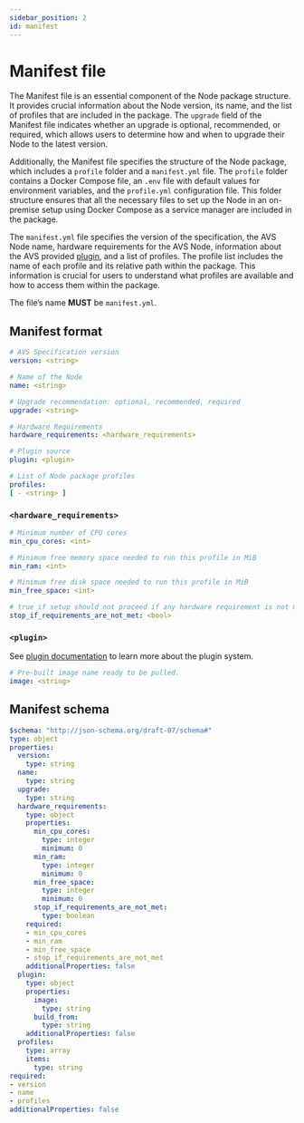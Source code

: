 ```yaml
---
sidebar_position: 2
id: manifest
---
```


# Manifest file

The Manifest file is an essential component of the Node package structure. It provides crucial information about the Node version, its name, and the list of profiles that are included in the package. The `upgrade` field of the Manifest file indicates whether an upgrade is optional, recommended, or required, which allows users to determine how and when to upgrade their Node to the latest version.

Additionally, the Manifest file specifies the structure of the Node package, which includes a `profile` folder and a `manifest.yml` file. The `profile` folder contains a Docker Compose file, an `.env` file with default values for environment variables, and the `profile.yml` configuration file. This folder structure ensures that all the necessary files to set up the Node in an on-premise setup using Docker Compose as a service manager are included in the package.

The `manifest.yml` file specifies the version of the specification, the AVS Node name, hardware requirements for the AVS Node, information about the AVS provided [plugin](#plugin), and a list of profiles. The profile list includes the name of each profile and its relative path within the package. This information is crucial for users to understand what profiles are available and how to access them within the package.

The file’s name **MUST** be `manifest.yml`.

## Manifest format

```yaml
# AVS Specification version
version: <string>

# Name of the Node
name: <string>

# Upgrade recommendation: optional, recommended, required
upgrade: <string>

# Hardware Requirements
hardware_requirements: <hardware_requirements>

# Plugin source
plugin: <plugin>

# List of Node package profiles
profiles:
[ - <string> ]
```

### `<hardware_requirements>`

```yaml
# Minimum number of CPU cores
min_cpu_cores: <int>

# Minimum free memory space needed to run this profile in MiB
min_ram: <int>

# Minimum free disk space needed to run this profile in MiB
min_free_space: <int>

# true if setup should not proceed if any hardware requirement is not met
stop_if_requirements_are_not_met: <bool>
```

### `<plugin>`

See [plugin documentation](/docs/spec/plugin/intro) to learn more about the plugin system.

```yaml
# Pre-built image name ready to be pulled.
image: <string>
```

## Manifest schema

```yaml
$schema: "http://json-schema.org/draft-07/schema#"
type: object
properties:
  version:
    type: string
  name:
    type: string
  upgrade:
    type: string
  hardware_requirements:
    type: object
    properties:
      min_cpu_cores:
        type: integer
        minimum: 0
      min_ram:
        type: integer
        minimum: 0
      min_free_space:
        type: integer
        minimum: 0
      stop_if_requirements_are_not_met:
        type: boolean
    required:
    - min_cpu_cores
    - min_ram
    - min_free_space
    - stop_if_requirements_are_not_met
    additionalProperties: false
  plugin:
    type: object
    properties:
      image:
        type: string
      build_from:
        type: string
    additionalProperties: false
  profiles:
    type: array
    items:
      type: string
required:
- version
- name
- profiles
additionalProperties: false
```
